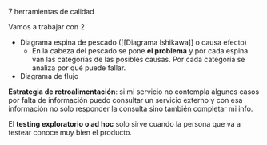 7 herramientas de calidad

Vamos a trabajar con 2
- Diagrama espina de pescado ([[Diagrama Ishikawa]] o causa efecto)
	- En la cabeza del pescado se pone **el problema** y por cada espina van las categorías de las posibles causas. Por cada categoría se analiza por qué puede fallar.
- Diagrama de flujo

**Estrategia de retroalimentación**: si mi servicio no contempla algunos casos por falta de información puedo consultar un servicio externo y con esa información no solo responder la consulta sino también completar mi info.

El **testing exploratorio o ad hoc** solo sirve cuando la persona que va a testear conoce muy bien el producto.